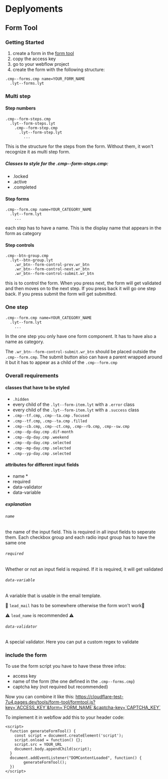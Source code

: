 # Deplyoments

## Form Tool

### Getting Started

1. create a form in the [form tool](https://gecko-form-tool-be-new.vercel.app/)
2. copy the access key
3. go to your webflow project
4. create the form with the following structure:

```
.cmp--forms.cmp name=YOUR_FORM_NAME
  .lyt--forms.lyt
```

### Multi step

#### Step numbers

```
.cmp--form-steps.cmp
  .lyt--form-steps.lyt
    .cmp--form-step.cmp
      .lyt--form-step.lyt
        ...
```

This is the structure for the steps from the form. Without them, it won't recognize it as multi step form.

##### Classes to style for the .cmp--form-steps.cmp:

- .locked
- .active
- .completed

#### Step forms

```
.cmp--form.cmp name=YOUR_CATEGORY_NAME
  .lyt--form.lyt
    ...
```

each step has to have a name. This is the display name that appears in the form as category

#### Step controls

```
.cmp--btn-group.cmp
  .lyt--btn-group.lyt
    .wr_btn--form-control-prev.wr_btn
    .wr_btn--form-control-next.wr_btn
    .wr_btn--form-control-submit.wr_btn
```

this is to control the form. When you press next, the form will get validated and then moves on to the next step. If you press back it will go one step back. If you press submit the form will get submitted.

### One step

```
.cmp--form.cmp name=YOUR_CATEGORY_NAME
  .lyt--form.lyt
    ...
```

In the one step you only have one form component. It has to have also a name as category.

The `.wr_btn--form-control-submit.wr_btn` should be placed outside the `.cmp--form.cmp`. The submit button also can have a parent wrapped around it but it has to appear as a child of the `.cmp--form.cmp`

### Overall requirements

#### classes that have to be styled

- `.hidden`
- every child of the `.lyt--form-item.lyt` with a `.error` class
- every child of the `.lyt--form-item.lyt` with a `.success` class
- `.cmp--tf.cmp`, `.cmp--ta.cmp` `.focused`
- `.cmp--tf.cmp`, `.cmp--ta.cmp` `.filled`
- `.cmp--cb.cmp`, `.cmp--ct.cmp`, `.cmp--rb.cmp`, `.cmp--sw.cmp`
- `.cmp--dp-day.cmp` `.dif-month`
- `.cmp--dp-day.cmp` `.weekend`
- `.cmp--dp-day.cmp` `.selected`
- `.cmp--mp-day.cmp` `.selected`
- `.cmp--yp-day.cmp` `.selected`

#### attributes for different input fields

- name \*
- required
- data-validator
- data-variable

##### explanation

###### `name`

the name of the input field. This is required in all input fields to seperate them. Each checkbox group and each radio input group has to have the same one

###### `required`

Whether or not an input field is required. If it is required, it will get validated

###### `data-variable`

A variable that is usable in the email template.

🚨 `lead_mail` has to be somewhere otherwise the form won't work🚨

⚠️ `lead_name` is recommended ⚠️

###### `data-validator`

A special validator. Here you can put a custom regex to validate

### include the form

To use the form script you have to have these three infos:

- access key
- name of the form (the one defined in the `.cmp--forms.cmp`)
- captcha key (not required but recommended)

Now you can combine it like this:
https://cloudflare-test-7u4.pages.dev/tools/form-tool/formtool.js?key=`ACCESS_KEY`&form=`FORM_NAME`&captcha-key=`CAPTCHA_KEY`

To implement it in webflow add this to your header code:

```
<script>
  function generateFormTool() {
    const script = document.createElement('script');
    script.onload = function() {};
    script.src = YOUR_URL
    document.body.appendChild(script);
  }
  document.addEventListener("DOMContentLoaded", function() {
		generateFormTool();
  })
</script>
```
